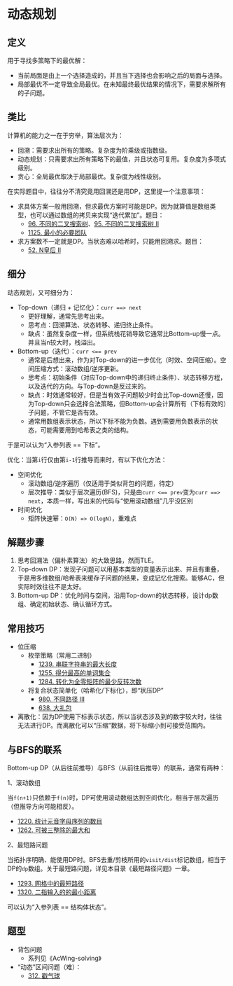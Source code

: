 # 动态规划

## 定义

用于寻找多策略下的最优解：

- 当前局面是由上一个选择造成的，并且当下选择也会影响之后的局面与选择。
- 局部最优不一定导致全局最优。在未知最终最优结果的情况下，需要求解所有的子问题。

## 类比

计算机的能力之一在于穷举，算法层次为：

- 回溯：需要求出所有的策略。复杂度为阶乘级或指数级。
- 动态规划：只需要求出所有策略下的最值，并且状态可复用。复杂度为多项式级别。
- 贪心：全局最优取决于局部最优。复杂度为线性级别。

在实际题目中，往往分不清究竟用回溯还是用DP，这里提一个注意事项：

- 求具体方案一般用回溯，但求最优方案时可能是DP。因为就算值是数组类型，也可以通过数组的拷贝来实现“迭代累加”。题目：
  - [96. 不同的二叉搜索树](https://leetcode-cn.com/problems/unique-binary-search-trees/)、[95. 不同的二叉搜索树 II](https://leetcode-cn.com/problems/unique-binary-search-trees-ii/)
  - [1125. 最小的必要团队](https://leetcode-cn.com/problems/smallest-sufficient-team/)
- 求方案数不一定就是DP。当状态难以哈希时，只能用回溯求。题目：
  - [52. N皇后 II](https://leetcode-cn.com/problems/n-queens-ii/)

## 细分

动态规划，又可细分为：

- Top-down（递归 + 记忆化）：`curr ==> next`
  - 更好理解，通常先思考出来。
  - 思考点：回溯算法、状态转移、递归终止条件。
  - 缺点：虽然复杂度一样，但系统栈花销导致它通常比Bottom-up慢一点。并且当n较大时，栈溢出。
- Bottom-up（迭代）：`curr <== prev`
  - 通常是后想出来，作为对Top-down的进一步优化（时效、空间压缩）。空间压缩方式：滚动数组/逆序更新。
  - 思考点：初始条件（对应Top-down中的递归终止条件）、状态转移方程，以及迭代的方向。与Top-down是反过来的。
  - 缺点：时效通常较好，但是当有效子问题较少时会比Top-down还慢，因为Top-down只会选择合法策略，但Bottom-up会计算所有（下标有效的）子问题，不管它是否有效。
  - 通常用数组表示状态，所以下标不能为负数。遇到需要用负数表示的状态，可能需要用到哈希表之类的结构。

于是可以认为“入参列表 == 下标”。

优化：当第`i`行仅由第`i-1`行推导而来时，有以下优化方法：

- 空间优化
  - 滚动数组/逆序遍历（仅适用于类似背包的问题，待定）
  - 层次推导：类似于层次遍历(BFS)，只是由`curr <== prev`变为`curr ==> next`，本质一样，写出来的代码与“使用滚动数组”几乎没区别
- 时间优化
  - 矩阵快速幂：`O(N) => O(logN)`，重难点

## 解题步骤

1. 思考回溯法（偏朴素算法）的大致思路，然而TLE。
1. Top-down DP：发现子问题可以用基本类型的变量表示出来、并且有重叠，于是用多维数组/哈希表来缓存子问题的结果，变成记忆化搜索。能够AC，但实际时效往往不是太好。
1. Bottom-up DP：优化时间与空间，沿用Top-down的状态转移，设计dp数组、确定初始状态、确认循环方式。

## 常用技巧

- 位压缩
  - 枚举策略（常用二进制）
    - [1239. 串联字符串的最大长度](https://leetcode-cn.com/problems/maximum-length-of-a-concatenated-string-with-unique-characters/)
    - [1255. 得分最高的单词集合](https://leetcode-cn.com/problems/maximum-score-words-formed-by-letters/)
    - [1284. 转化为全零矩阵的最少反转次数](https://leetcode-cn.com/problems/minimum-number-of-flips-to-convert-binary-matrix-to-zero-matrix/)
  - 将复合状态简单化（哈希化/下标化），即“状压DP”
    - [980. 不同路径 III](https://leetcode-cn.com/problems/unique-paths-iii/)
    - [638. 大礼包](https://leetcode-cn.com/problems/shopping-offers/)
- 离散化：因为DP使用下标表示状态，所以当状态涉及到的数字较大时，往往无法进行DP。而离散化可以“压缩”数据，将下标缩小到可接受范围内。

## 与BFS的联系

Bottom-up DP（从后往前推导）与BFS（从前往后推导）的联系，通常有两种：

1、滚动数组

当`f(n+1)`只依赖于`f(n)`时，DP可使用滚动数组达到空间优化，相当于层次遍历（但推导方向可能相反）。

- [1220. 统计元音字母序列的数目](https://leetcode-cn.com/problems/count-vowels-permutation/)
- [1262. 可被三整除的最大和](https://leetcode-cn.com/problems/greatest-sum-divisible-by-three/)

2、最短路问题

当拓扑序明确、能使用DP时。BFS去重/剪枝所用的`visit/dist`标记数组，相当于DP的`dp`数组。关于最短路问题，详见本目录《最短路径问题》一章。

- [1293. 网格中的最短路径](https://leetcode-cn.com/problems/shortest-path-in-a-grid-with-obstacles-elimination/)
- [1320. 二指输入的的最小距离](https://leetcode-cn.com/problems/minimum-distance-to-type-a-word-using-two-fingers/)

可以认为“入参列表 == 结构体状态”。

## 题型

- 背包问题
  - 系列见《AcWing-solving》
- “动态”区间问题（难）：
  - [312. 戳气球](https://leetcode-cn.com/problems/burst-balloons/)
